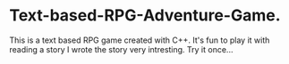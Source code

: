 # Text-based-RPG-Adventure-Game.
This is a text based RPG game created with C++. It's fun to play it with reading a story I wrote the story very intresting. Try it once...
